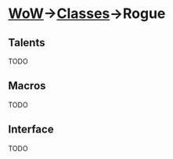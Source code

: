# [WoW](https://github.com/AronDev/game-configs/tree/master/wow)->[Classes](https://github.com/AronDev/game-configs/tree/master/wow/classes)->Rogue

Talents
---
TODO

Macros
---
TODO

Interface
---
TODO
